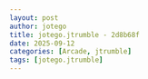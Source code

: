 ```yaml
---
layout: post
author: jotego
title: jotego.jtrumble - 2d8b68f
date: 2025-09-12
categories: [Arcade, jtrumble]
tags: [jotego.jtrumble]
---
```



